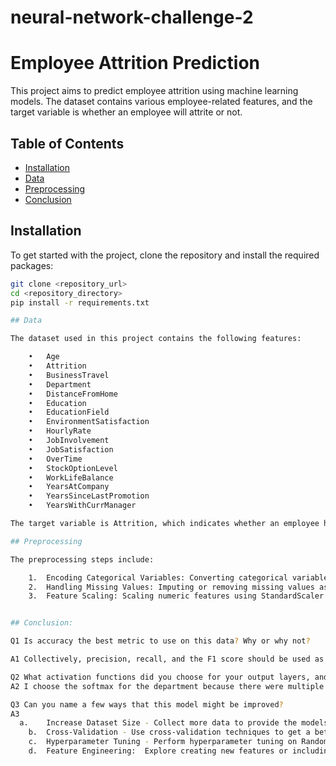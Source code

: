 # neural-network-challenge-2

# Employee Attrition Prediction

This project aims to predict employee attrition using machine learning models. The dataset contains various employee-related features, and the target variable is whether an employee will attrite or not.

## Table of Contents
- [Installation](#installation)
- [Data](#data)
- [Preprocessing](#preprocessing)
- [Conclusion](#conclusion)

## Installation

To get started with the project, clone the repository and install the required packages:

```bash
git clone <repository_url>
cd <repository_directory>
pip install -r requirements.txt

## Data

The dataset used in this project contains the following features:

	•	Age
	•	Attrition
	•	BusinessTravel
	•	Department
	•	DistanceFromHome
	•	Education
	•	EducationField
	•	EnvironmentSatisfaction
	•	HourlyRate
	•	JobInvolvement
	•	JobSatisfaction
	•	OverTime
	•	StockOptionLevel
	•	WorkLifeBalance
	•	YearsAtCompany
	•	YearsSinceLastPromotion
	•	YearsWithCurrManager

The target variable is Attrition, which indicates whether an employee has left the company (Yes) or not (No).

## Preprocessing

The preprocessing steps include:

	1.	Encoding Categorical Variables: Converting categorical variables into numeric format using one-hot encoding.
	2.	Handling Missing Values: Imputing or removing missing values as necessary.
	3.	Feature Scaling: Scaling numeric features using StandardScaler.


## Conclusion:

Q1 Is accuracy the best metric to use on this data? Why or why not?

A1 Collectively, precision, recall, and the F1 score should be used as a whole, especially if the cost of false positives and false negatives are different

Q2 What activation functions did you choose for your output layers, and why?
A2 I choose the softmax for the department because there were multiple departments that coudl have been selected.  For the Attrition, I selected a sigmoid because the prediction of attrition was either yes or no, which sigmoind is best suited.

Q3 Can you name a few ways that this model might be improved?
A3
  a.	Increase Dataset Size - Collect more data to provide the models with a more representative sample of the problem space.
	b.	Cross-Validation - Use cross-validation techniques to get a better estimate of the model’s performance and avoid overfitting.
	c.	Hyperparameter Tuning - Perform hyperparameter tuning on Random Forest and Gradient Boosting models to further improve performance.
	d.	Feature Engineering:  Explore creating new features or including more features into the model.
